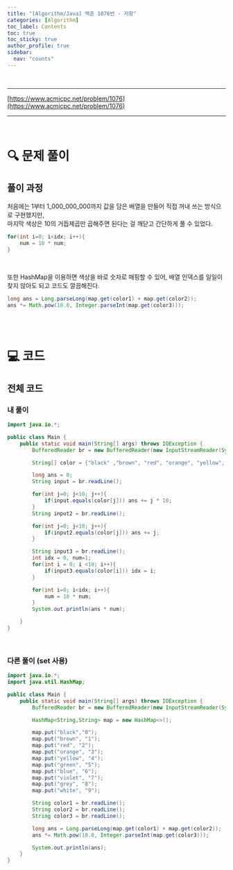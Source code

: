 ```yaml
---
title: "[Algorithm/Java] 백준 1076번 - 저항"
categories: [Algorithm]
toc_label: Contents
toc: true
toc_sticky: true
author_profile: true
sidebar:
  nav: "counts"
---
```


<br>

---

[https://www.acmicpc.net/problem/1076](https://www.acmicpc.net/problem/1076)

---

<br>

# 🔍 문제 풀이

## 풀이 과정

처음에는 1부터 1_000_000_000까지 값을 담은 배열을 만들어 직접 꺼내 쓰는 방식으로 구현했지만,<br>
마지막 색상은 10의 거듭제곱만 곱해주면 된다는 걸 깨닫고 간단하게 풀 수 있었다.

```java
for(int i=0; i<idx; i++){
    num = 10 * num;
}
```

<br>

또한 HashMap을 이용하면 색상을 바로 숫자로 매핑할 수 있어, 배열 인덱스를 일일이 찾지 않아도 되고 코드도 깔끔해진다.

```java
long ans = Long.parseLong(map.get(color1) + map.get(color2));
ans *= Math.pow(10.0, Integer.parseInt(map.get(color3)));
```

<br><br>

# 💻 코드

## 전체 코드

### 내 풀이

```java
import java.io.*;

public class Main {
    public static void main(String[] args) throws IOException {
        BufferedReader br = new BufferedReader(new InputStreamReader(System.in));

        String[] color = {"black" ,"brown", "red", "orange", "yellow", "green", "blue", "violet", "grey", "white"};

        long ans = 0;
        String input = br.readLine();

        for(int j=0; j<10; j++){
            if(input.equals(color[j])) ans += j * 10;
        }
        String input2 = br.readLine();

        for(int j=0; j<10; j++){
            if(input2.equals(color[j])) ans += j;
        }

        String input3 = br.readLine();
        int idx = 0, num=1;
        for(int i = 0; i <10; i++){
            if(input3.equals(color[i])) idx = i;
        }

        for(int i=0; i<idx; i++){
            num = 10 * num;
        }
        System.out.println(ans * num);

    }
}
```

<br>

### 다른 풀이 (set 사용)

```java
import java.io.*;
import java.util.HashMap;

public class Main {
    public static void main(String[] args) throws IOException {
        BufferedReader br = new BufferedReader(new InputStreamReader(System.in));

        HashMap<String,String> map = new HashMap<>();

        map.put("black","0");
        map.put("brown", "1");
        map.put("red", "2");
        map.put("orange", "3");
        map.put("yellow", "4");
        map.put("green", "5");
        map.put("blue", "6");
        map.put("violet", "7");
        map.put("grey", "8");
        map.put("white", "9");

        String color1 = br.readLine();
        String color2 = br.readLine();
        String color3 = br.readLine();

        long ans = Long.parseLong(map.get(color1) + map.get(color2));
        ans *= Math.pow(10.0, Integer.parseInt(map.get(color3)));

        System.out.println(ans);
    }
}
```

<br>
